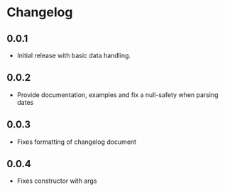 # Changelog

## 0.0.1

* Initial release with basic data handling.

## 0.0.2

* Provide documentation, examples and fix a null-safety when parsing dates

## 0.0.3

* Fixes formatting of changelog document

## 0.0.4

* Fixes constructor with args
